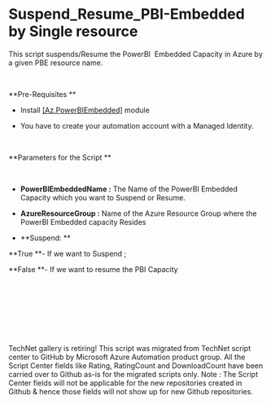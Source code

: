 ﻿Suspend_Resume_PBI-Embedded by Single resource
==============================================

            

This script suspends/Resume the PowerBI  Embedded Capacity in Azure by a given PBE resource name.


 


**Pre-Requisites **


  *  Install [[Az.PowerBIEmbedded]](https://www.powershellgallery.com/packages/Az.PowerBIEmbedded/1.2.1) module

  *  You have to create your automation account with a Managed Identity.

 


**Parameters for the Script **

 


  *  **PowerBIEmbeddedName :** The Name of the PowerBI Embedded Capacity which you want to Suspend or Resume.

  *  **AzureResourceGroup :** Name of the Azure Resource Group where the PowerBI Embedded capacity Resides

  *  **Suspend: ** 

**True **- If we want to Suspend ;


**False **- If we want to resume the PBI Capacity


 


 

 

 


        
    
TechNet gallery is retiring! This script was migrated from TechNet script center to GitHub by Microsoft Azure Automation product group. All the Script Center fields like Rating, RatingCount and DownloadCount have been carried over to Github as-is for the migrated scripts only. Note : The Script Center fields will not be applicable for the new repositories created in Github & hence those fields will not show up for new Github repositories.
